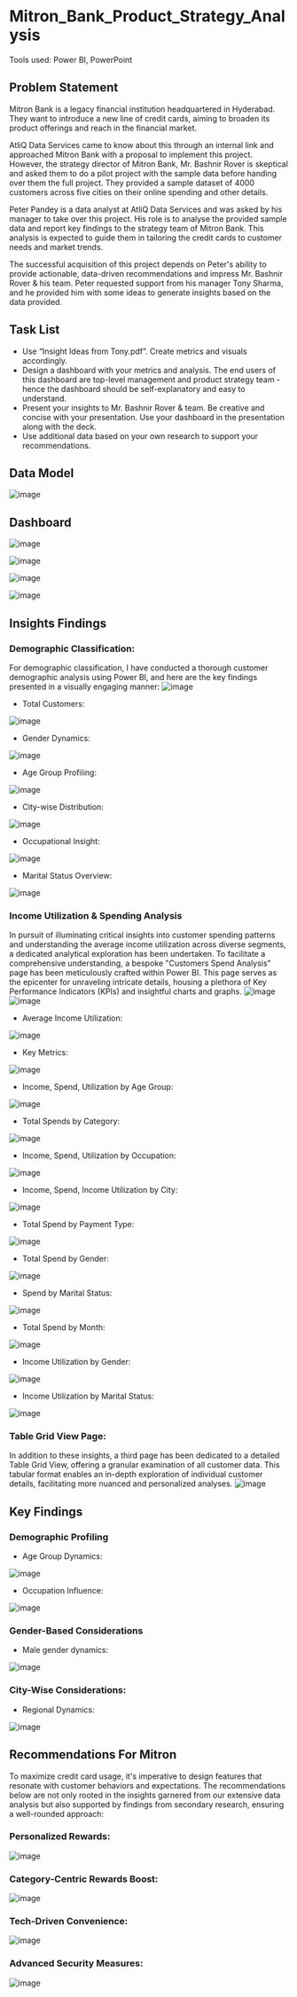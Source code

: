 # Mitron_Bank_Product_Strategy_Analysis
Tools used: Power BI, PowerPoint

## Problem Statement
Mitron Bank is a legacy financial institution headquartered in Hyderabad. They want to introduce a new line of credit cards, aiming to broaden its product offerings and reach in the financial market. 

AtliQ Data Services came to know about this through an internal link and approached Mitron Bank with a proposal to implement this project. However, the strategy director of Mitron Bank, Mr. Bashnir Rover is skeptical and asked them to do a pilot project with the sample data before handing over them the full project. They provided a sample dataset of 4000 customers across five cities on their online spending and other details. 

Peter Pandey is a data analyst at AtliQ Data Services and was asked by his manager to take over this project. His role is to analyse the provided sample data and report key findings to the strategy team of Mitron Bank. This analysis is expected to guide them in tailoring the credit cards to customer needs and market trends. 

The successful acquisition of this project depends on Peter's ability to provide actionable, data-driven recommendations and impress Mr. Bashnir Rover & his team. Peter requested support from his manager Tony Sharma, and he provided him with some ideas to generate insights based on the data provided. 

## Task List
- Use “Insight Ideas from Tony.pdf”. Create metrics and visuals accordingly.
- Design a dashboard with your metrics and analysis. The end users of this dashboard are top-level management and product strategy team - hence the dashboard should be self-explanatory and easy to understand.
- Present your insights to Mr. Bashnir Rover & team. Be creative and concise with your presentation.
Use your dashboard in the presentation along with the deck.
- Use additional data based on your own research to support your recommendations.

## Data Model
![image](https://github.com/WalterEdwardd/Mitron_Bank_Product_Strategy_Analysis/assets/128374617/81281281-2ed3-4160-a4fd-1cad6d399539)

## Dashboard
![image](https://github.com/WalterEdwardd/Mitron_Bank_Product_Strategy_Analysis/assets/128374617/345771a8-767f-48a3-a04e-0f880bb6edd2)

![image](https://github.com/WalterEdwardd/Mitron_Bank_Product_Strategy_Analysis/assets/128374617/92fcad30-7a6a-4ef0-bc48-da79bc84cbd0)

![image](https://github.com/WalterEdwardd/Mitron_Bank_Product_Strategy_Analysis/assets/128374617/54d6d359-1b85-43e4-a257-350fb83acecc)

![image](https://github.com/WalterEdwardd/Mitron_Bank_Product_Strategy_Analysis/assets/128374617/f854d152-028c-4e8c-b162-6842cb32d1d5)

## Insights Findings
### Demographic Classification:
For demographic classification, I have conducted a thorough customer demographic analysis using Power BI, and here are the key findings presented in a visually engaging manner:
![image](https://github.com/WalterEdwardd/Mitron_Bank_Product_Strategy_Analysis/assets/128374617/e746ecf5-aa29-43a8-9dcf-f2a6dd541e65)
-	Total Customers:

![image](https://github.com/WalterEdwardd/Mitron_Bank_Product_Strategy_Analysis/assets/128374617/838aa16b-d236-478b-92a4-8f252a242a3b)
-	Gender Dynamics:

![image](https://github.com/WalterEdwardd/Mitron_Bank_Product_Strategy_Analysis/assets/128374617/acb4f9d1-f460-485a-b85d-c74c46ff50ef)
-	Age Group Profiling:

![image](https://github.com/WalterEdwardd/Mitron_Bank_Product_Strategy_Analysis/assets/128374617/5d297437-5632-47ce-9cdd-bc9df0316771)
-	City-wise Distribution:

![image](https://github.com/WalterEdwardd/Mitron_Bank_Product_Strategy_Analysis/assets/128374617/1f1aa30a-4a33-4ba3-87d9-0b503e51f033)
-	Occupational Insight:

![image](https://github.com/WalterEdwardd/Mitron_Bank_Product_Strategy_Analysis/assets/128374617/f595328d-d0f4-4848-8274-f6edc8f422e7)
-	Marital Status Overview:

![image](https://github.com/WalterEdwardd/Mitron_Bank_Product_Strategy_Analysis/assets/128374617/00e9294d-187a-4959-a735-fb527a039897)

### Income Utilization & Spending Analysis
In pursuit of illuminating critical insights into customer spending patterns and understanding the average income utilization across diverse segments, a dedicated analytical exploration has been undertaken. To facilitate a comprehensive understanding, a bespoke "Customers Spend Analysis" page has been meticulously crafted within Power BI. This page serves as the epicenter for unraveling intricate details, housing a plethora of Key Performance Indicators (KPIs) and insightful charts and graphs.
![image](https://github.com/WalterEdwardd/Mitron_Bank_Product_Strategy_Analysis/assets/128374617/ddf597a6-32bf-443d-9ae3-49d60fd6d1cd)
![image](https://github.com/WalterEdwardd/Mitron_Bank_Product_Strategy_Analysis/assets/128374617/d50ed99d-f8d2-47bc-a5c0-28ae54aa637d)
-	Average Income Utilization:

![image](https://github.com/WalterEdwardd/Mitron_Bank_Product_Strategy_Analysis/assets/128374617/782cc1cc-445c-426b-9aad-1983c0c8203d)
-	Key Metrics:

![image](https://github.com/WalterEdwardd/Mitron_Bank_Product_Strategy_Analysis/assets/128374617/721ed479-938d-43ad-bd7e-9028dde4c4d4)
-	Income, Spend, Utilization by Age Group:

![image](https://github.com/WalterEdwardd/Mitron_Bank_Product_Strategy_Analysis/assets/128374617/12707c7d-4bc1-47df-a497-fcfeeec187d5)
-	Total Spends by Category:

![image](https://github.com/WalterEdwardd/Mitron_Bank_Product_Strategy_Analysis/assets/128374617/3aff7091-f7a0-4852-9ec2-99fcc9d218f6)
-	Income, Spend, Utilization by Occupation:

![image](https://github.com/WalterEdwardd/Mitron_Bank_Product_Strategy_Analysis/assets/128374617/45d0d2b9-adb6-46e6-8114-89c2a1f1129a)
-	Income, Spend, Income Utilization by City:

![image](https://github.com/WalterEdwardd/Mitron_Bank_Product_Strategy_Analysis/assets/128374617/1320b1eb-7c66-4ae1-909c-92f3ed5e753e)
-	Total Spend by Payment Type:

![image](https://github.com/WalterEdwardd/Mitron_Bank_Product_Strategy_Analysis/assets/128374617/cf60831d-a885-4758-b88d-c5476c76e7f9)
-	Total Spend by Gender:

![image](https://github.com/WalterEdwardd/Mitron_Bank_Product_Strategy_Analysis/assets/128374617/439123f8-096a-4d4e-bf95-5273576942d6)
-	Spend by Marital Status:

![image](https://github.com/WalterEdwardd/Mitron_Bank_Product_Strategy_Analysis/assets/128374617/1fabfd5f-e70a-4e6c-a9f4-46b19d390940)
-	Total Spend by Month:

![image](https://github.com/WalterEdwardd/Mitron_Bank_Product_Strategy_Analysis/assets/128374617/c1d7ad6f-0217-4124-a0e7-69c390a454af)
-	Income Utilization by Gender:

![image](https://github.com/WalterEdwardd/Mitron_Bank_Product_Strategy_Analysis/assets/128374617/37b2539a-9c49-40fe-a687-6c0fbb9085e8)
-	Income Utilization by Marital Status:

![image](https://github.com/WalterEdwardd/Mitron_Bank_Product_Strategy_Analysis/assets/128374617/94ce2017-91cb-44bf-a907-48beacef8acc)

### Table Grid View Page:
In addition to these insights, a third page has been dedicated to a detailed Table Grid View, offering a granular examination of all customer data. This tabular format enables an in-depth exploration of individual customer details, facilitating more nuanced and personalized analyses.
![image](https://github.com/WalterEdwardd/Mitron_Bank_Product_Strategy_Analysis/assets/128374617/1ce3bb48-780c-4623-9a44-859cded60baa)

## Key Findings
### Demographic Profiling
-	Age Group Dynamics:

![image](https://github.com/WalterEdwardd/Mitron_Bank_Product_Strategy_Analysis/assets/128374617/6d39010e-fd19-4209-a3e4-84e1d4886cf7)
-	Occupation Influence:

![image](https://github.com/WalterEdwardd/Mitron_Bank_Product_Strategy_Analysis/assets/128374617/fcb88830-7844-433e-9113-ab2a7eadd699)

### Gender-Based Considerations
-	Male gender dynamics:

![image](https://github.com/WalterEdwardd/Mitron_Bank_Product_Strategy_Analysis/assets/128374617/9fa1720f-9adc-4a1b-96e6-014a9cac6d42)

### City-Wise Considerations:
-	Regional Dynamics:

![image](https://github.com/WalterEdwardd/Mitron_Bank_Product_Strategy_Analysis/assets/128374617/1277b609-49cc-4ae5-b7a1-e788ac1f3271)

## Recommendations For Mitron
To maximize credit card usage, it's imperative to design features that resonate with customer behaviors and expectations. The recommendations below are not only rooted in the insights garnered from our extensive data analysis but also supported by findings from secondary research, ensuring a well-rounded approach:
### Personalized Rewards:
![image](https://github.com/WalterEdwardd/Mitron_Bank_Product_Strategy_Analysis/assets/128374617/fddd95a3-988a-463a-8cb7-7eb18a7932fc)

### Category-Centric Rewards Boost:
![image](https://github.com/WalterEdwardd/Mitron_Bank_Product_Strategy_Analysis/assets/128374617/f961ffaa-89fd-48bc-9405-10bb4e076fcf)

### Tech-Driven Convenience:
![image](https://github.com/WalterEdwardd/Mitron_Bank_Product_Strategy_Analysis/assets/128374617/6e0f9974-1e15-4f40-8692-1e2bd7c3260b)

### Advanced Security Measures:
![image](https://github.com/WalterEdwardd/Mitron_Bank_Product_Strategy_Analysis/assets/128374617/f72e60b3-f70e-42f7-9218-92700cf23997)
